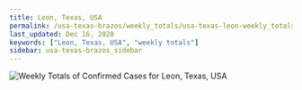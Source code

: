 ```yaml
---
title: Leon, Texas, USA
permalink: /usa-texas-brazos/weekly_totals/usa-texas-leon-weekly_totals.html
last_updated: Dec 16, 2020
keywords: ["Leon, Texas, USA", "weekly totals"]
sidebar: usa-texas-brazos_sidebar
---
```


![Weekly Totals of Confirmed Cases for Leon, Texas, USA](/covid_tracker/images/graphs/usa-texas-leon-weekly_totals_graph.png)
